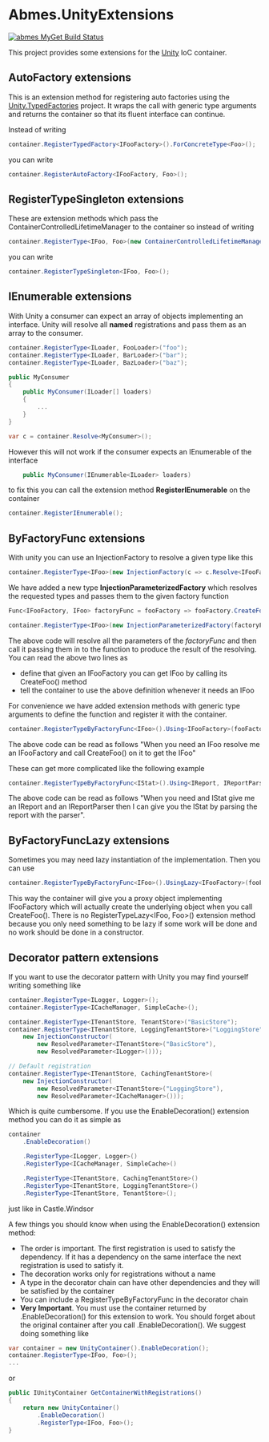Abmes.UnityExtensions
=====================
[![abmes MyGet Build Status](https://www.myget.org/BuildSource/Badge/abmes?identifier=2f697fe1-acf4-44c9-841e-528fba65a13e)](https://www.myget.org/)

This project provides some extensions for the [Unity](http://unity.codeplex.com/) IoC container.

AutoFactory extensions
----------------------

This is an extension method for registering auto factories using the [Unity.TypedFactories](https://github.com/PombeirP/Unity.TypedFactories) project.
It wraps the call with generic type arguments and returns the container so that its fluent interface can continue.

Instead of writing
```c#
container.RegisterTypedFactory<IFooFactory>().ForConcreteType<Foo>();
```
you can write
```c#
container.RegisterAutoFactory<IFooFactory, Foo>();
```
RegisterTypeSingleton extensions
--------------------------------

These are extension methods which pass the ContainerControlledLifetimeManager to the container so instead of writing
```c#
container.RegisterType<IFoo, Foo>(new ContainerControlledLifetimeManager());
```
you can write
```c#
container.RegisterTypeSingleton<IFoo, Foo>();
```

IEnumerable extensions
----------------------

With Unity a consumer can expect an array of objects implementing an interface.
Unity will resolve all **named** registrations and pass them as an array to the consumer.
```c#
container.RegisterType<ILoader, FooLoader>("foo");
container.RegisterType<ILoader, BarLoader>("bar");
container.RegisterType<ILoader, BazLoader>("baz");

public MyConsumer
{
	public MyConsumer(ILoader[] loaders)
	{
		...
	}
}

var c = container.Resolve<MyConsumer>();
```

However this will not work if the consumer expects an IEnumerable of the interface
```c#
	public MyConsumer(IEnumerable<ILoader> loaders)
```

to fix this you can call the extension method **RegisterIEnumerable** on the container
```c#
container.RegisterIEnumerable();
```

ByFactoryFunc extensions
------------------------

With unity you can use an InjectionFactory to resolve a given type like this
```c#
container.RegisterType<IFoo>(new InjectionFactory(c => c.Resolve<IFooFactory>().CreateFoo()));
```

We have added a new type **InjectionParameterizedFactory** which resolves the requested types and passes them to the given factory function
```c#
Func<IFooFactory, IFoo> factoryFunc = fooFactory => fooFactory.CreateFoo();

container.RegisterType<IFoo>(new InjectionParameterizedFactory(factoryFunc));
```
The above code will resolve all the parameters of the *factoryFunc* and then call it passing them in to the function to produce the result of the resolving.
You can read the above two lines as
* define that given an IFooFactory you can get IFoo by calling its CreateFoo() method
* tell the container to use the above definition whenever it needs an IFoo

For convenience we have added extension methods with generic type arguments to define the function and register it with the container.
```c#
container.RegisterTypeByFactoryFunc<IFoo>().Using<IFooFactory>(fooFactory => fooFactory.CreateFoo());
```
The above code can be read as follows "When you need an IFoo resolve me an IFooFactory and call CreateFoo() on it to get the IFoo"

These can get more complicated like the following example
```c#
container.RegisterTypeByFactoryFunc<IStat>().Using<IReport, IReportParser>((report, parser) => parser.ParseReport(report));
```
The above code can be read as follows "When you need and IStat give me an IReport and an IReportParser then I can give you the IStat by parsing the report with the parser".

ByFactoryFuncLazy extensions
----------------------------

Sometimes you may need lazy instantiation of the implementation. Then you can use
```c#
container.RegisterTypeByFactoryFunc<IFoo>().UsingLazy<IFooFactory>(fooFactory => fooFactory.CreateFoo());
```
This way the container will give you a proxy object implementing IFooFactory which will actually create the underlying object when you call CreateFoo().
There is no RegisterTypeLazy<IFoo, Foo>() extension method because you only need something to be lazy if some work will be done and no work should be done in a constructor.

Decorator pattern extensions
----------------------------

If you want to use the decorator pattern with Unity you may find yourself writing something like
```c#
container.RegisterType<ILogger, Logger>();
container.RegisterType<ICacheManager, SimpleCache>();

container.RegisterType<ITenantStore, TenantStore>("BasicStore");
container.RegisterType<ITenantStore, LoggingTenantStore>("LoggingStore",
    new InjectionConstructor(
        new ResolvedParameter<ITenantStore>("BasicStore"),
        new ResolvedParameter<ILogger>()));

// Default registration
container.RegisterType<ITenantStore, CachingTenantStore>(
    new InjectionConstructor(
        new ResolvedParameter<ITenantStore>("LoggingStore"),
        new ResolvedParameter<ICacheManager>()));
```

Which is quite cumbersome.
If you use the EnableDecoration() extension method you can do it as simple as
```c#
container
    .EnableDecoration()

    .RegisterType<ILogger, Logger>()
    .RegisterType<ICacheManager, SimpleCache>()

    .RegisterType<ITenantStore, CachingTenantStore>()
    .RegisterType<ITenantStore, LoggingTenantStore>()
    .RegisterType<ITenantStore, TenantStore>();
```
just like in Castle.Windsor

A few things you should know when using the EnableDecoration() extension method:
* The order is important. The first registration is used to satisfy the dependency. If it has a dependency on the same interface the next registration is used to satisfy it.
* The decoration works only for registrations without a name
* A type in the decorator chain can have other dependencies and they will be satisfied by the container
* You can include a RegisterTypeByFactoryFunc in the decorator chain
* **Very Important**. You must use the container returned by .EnableDecoration() for this extension to work. You should forget about the original container after you call .EnableDecoration(). We suggest doing something like
```c#
var container = new UnityContainer().EnableDecoration();
container.RegisterType<IFoo, Foo>();
...
```
or
```c#
public IUnityContainer GetContainerWithRegistrations()
{
    return new UnityContainer()
        .EnableDecoration()
        .RegisterType<IFoo, Foo>();
}
```
